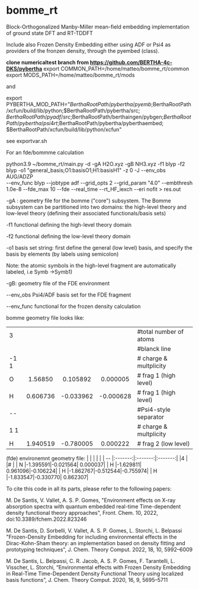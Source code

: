 # bomme_rt
Block-Orthogonalized Manby-Miller mean-field embedding implementation of ground state DFT and RT-TDDFT

Include also Frozen Density Embedding either using ADF or Psi4 as providers of the
fronzen density, through the pyembed (class).


**clone numericaltest branch from https://github.com/BERTHA-4c-DKS/pybertha**
export COMMON_PATH=/home/matteo/bomme_rt/common
export MODS_PATH=/home/matteo/bomme_rt/mods

and

export PYBERTHA_MOD_PATH="$BerthaRootPath/pybertha/pyemb;$BerthaRootPath/xcfun/build/lib/python;$BerthaRootPath/pybertha/src;
$BerthaRootPath/pyadf/src;$BerthaRootPath/berthaingen/pybgen;$BerthaRootPath/pybertha/psi4rt;$BerthaRootPath/pybertha/pyberthaembed;
$BerthaRootPath/xcfun/build/lib/python/xcfun"


see exportvar.sh

For an fde/bommme calculation 

python3.9 ~/bomme_rt/main.py -d -gA H2O.xyz -gB NH3.xyz -f1 blyp -f2 blyp -o1 "general_basis;O1:basisO1;H1:basisH1" -z 0 -J --env_obs AUG/ADZP  
--env_func blyp --jobtype adf --grid_opts 2  --grid_param "4.0"  --embthresh  1.0e-8 --fde_max 10 --fde  --real_time --rt_HF_iexch --eri nofit > res.out

-gA : geometry file for the bomme ("core") subsystem. The Bomme subsystem can be partitioned into two domains: the high-level theory and low-level theory (defining their associated functionals/basis sets)

-f1 functional defining the high-level theory domain

-f2 functional defining the low-level theory domain

-o1 basis set string: first define the general (low level) basis, and specify the basis by elements (by labels using semicolon)

Note: the atomic symbols in the high-level fragment are automatically labeled, i.e Symb ->Symb1)

-gB: geometry file of the FDE environment

--env_obs Psi4/ADF basis set for the FDE fragment

--env_func functional for the frozen density calculation

bomme geometry file looks like:

|    |         |         |         |                       |
| -- |:-------:|:-------:|:-------:|:----------------------|
| 3  |         |         |         | #total number of atoms|
|    |         |         |         | #blanck line           |
|-1 1|         |         |         |# charge & multplicity |
| O  | 1.56850 | 0.105892| 0.000005|# frag 1 (high level)  |
| H  | 0.606736|-0.033962|-0.000628|# frag 1 (high level)  | 
| -- |         |         |         |#Psi4-style separator   |
| 1 1|         |         |         |# charge & multplicity |
| H  | 1.940519|-0.780005| 0.000222|# frag 2 (low level)   |


(fde) environemnt geometry file:
|    |         |         |         |
| -- |:-------:|:-------:|:-------:|
|4   |
|#   |
| N  |-1.395591|-0.021564| 0.000037|
| H  |-1.629811| 0.961096|-0.106224|
| H  |-1.862767|-0.512544|-0.755974|
| H  |-1.833547|-0.330770| 0.862307|


To cite this code in all its parts, please refer to the following papers:

M. De Santis, V. Vallet, A. S. P. Gomes, "Environment effects on X-ray absorption spectra with
quantum embedded real-time Time-dependent density functional theory approaches", Front. Chem.
10, 2022, doi:10.3389/fchem.2022.823246

M. De Santis, D. Sorbelli, V. Vallet, A. S. P. Gomes, L. Storchi, L. Belpassi "Frozen-Density Embedding
for including environmental effects in the Dirac-Kohn-Sham theory: an implementation based on
density fitting and prototyping techniques", J. Chem. Theory Comput. 2022, 18, 10, 5992–6009

M. De Santis, L. Belpassi, C. R. Jacob, A. S. P. Gomes, F. Tarantelli, L. Visscher, L. Storchi,
“Environmental effects with Frozen Density Embedding in Real-Time Time-Dependent Density
Functional Theory using localized basis functions”, J. Chem. Theory Comput. 2020, 16, 9, 5695–5711
